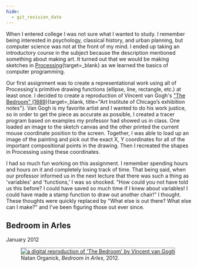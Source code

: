 ```yaml
---
hide:
  - git_revision_date
---
```

When I entered college I was not sure what I wanted to study.  I remember being interested in psychology, classical history, and urban planning, but computer science was not at the front of my mind.  I ended up taking an introductory course in the subject because the description mentioned something about making art.  It turned out that we would be making sketches in [Processing](https://processing.org/){target=_blank} as we learned the basics of computer programming.  

Our first assignment was to create a representational work using all of Processing's primitive drawing functions (ellipse, line, rectangle, etc.) at least once.  I decided to create a reproduction of Vincent van Gogh's ["The Bedroom" (1889)](https://www.artic.edu/exhibitions/1865/van-gogh-s-bedrooms){target=_blank, title="Art Institute of Chicago’s exhibition notes"}.  Van Gogh is my favorite artist and I wanted to do his work justice, so in order to get the piece as accurate as possible, I created a tracer program based on examples my professor had showed us in class.  One loaded an image to the sketch canvas and the other printed the current mouse coordinate position to the screen.  Together, I was able to load up an image of the painting and pick out the exact X, Y coordinates for all of the important compositional points in the drawing.  Then I recreated the shapes in Processing using these coordinates.  

I had so much fun working on this assignment.  I remember spending hours and hours on it and completely losing track of time.  That being said, when our professor informed us in the next lecture that there was such a thing as 'variables' and 'functions,' I was so shocked.  "How could you not have told us this before?  I could have saved so much time if I knew about variables!  I could have made a stamp function to draw out another chair!" I thought.  These thoughts were quickly replaced by "What else is out there?  What else can I make?" and I've been figuring those out ever since.
<br>


## Bedroom in Arles  
January 2012  

<section>
  <figure>
    <a target="_blank" href="https://editor.p5js.org/ntno/sketches/3iI1Sa6Wr" title="Bedroom in Arles source code in p5.js editor">
    <img style="border: 1px solid #888888;"
      src="/img/bedroom_in_arles.png"
      alt="a digital reproduction of 'The Bedroom' by Vincent van Gogh"
      title=""
    />
    </a>
    <figcaption>Natan Organick, <i>Bedroom in Arles</i>, 2012.</figcaption>
  </figure>
</section>
<br>
